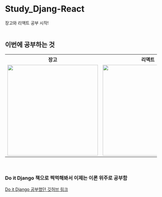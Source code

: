 # Study_Djang-React
장고와 리액트 공부 시작!
<br/>
<br/>

<h2>이번에 공부하는 것</h2>
<table>
    <tr>
        <th>장고</th>
        <th>리액트</th>
        <th>부트스트랩</th>
    </tr>
    <tr>
        <td>
            <img src='https://www.djangoproject.com/m/img/logos/django-logo-negative.png' width='300'>
        </td>
        <td>
            <img src='https://www.seekpng.com/png/detail/80-803597_io-is-compatible-with-all-javascript-frameworks-and.png' width='300'>
        </td>
        <td>
            <img src='https://www.xhtmlteam.com/blog/wp-content/uploads/2020/08/twitter-bootstrap-logo-2.png' width='300'>
        </td>
    </tr>
</table>
<br/>

<h3>Do it Django 책으로 찍먹해봐서 이제는 이론 위주로 공부함</h3>
<a href='https://github.com/incheor/Study_Django'>Do it Django 공부했던 깃허브 링크</a>
<br/>